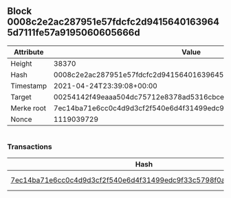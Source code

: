 ## Block 0008c2e2ac287951e57fdcfc2d94156401639645d7111fe57a9195060605666d

Attribute | Value
--- | ---
Height | 38370
Hash | 0008c2e2ac287951e57fdcfc2d94156401639645d7111fe57a9195060605666d
Timestamp | 2021-04-24T23:39:08+00:00
Target | 00254142f49eaaa504dc75712e8378ad5316cbcead634704b3734b6271167cc4
Merke root | 7ec14ba71e6cc0c4d9d3cf2f540e6d4f31499edc9f33c5798f0a3032a2128b0b
Nonce | 1119039729

```

```

### Transactions

Hash | Amount
--- | ---
[7ec14ba71e6cc0c4d9d3cf2f540e6d4f31499edc9f33c5798f0a3032a2128b0b](7ec14ba71e6cc0c4d9d3cf2f540e6d4f31499edc9f33c5798f0a3032a2128b0b.md) | 10.00000000 SKEPTI 

